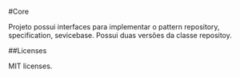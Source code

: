 #Core

Projeto possui interfaces para implementar o pattern repository, specification, sevicebase. Possui duas versões da classe repositoy.

##Licenses

MIT licenses.
